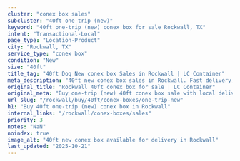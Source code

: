 ```yaml
---
cluster: "conex box sales"
subcluster: "40ft one-trip (new)"
keyword: "40ft one-trip (new) conex box for sale Rockwall, TX"
intent: "Transactional-Local"
page_type: "Location-Product"
city: "Rockwall, TX"
service_type: "conex box"
condition: "New"
size: "40ft"
title_tag: "40ft Doq New conex box Sales in Rockwall | LC Container"
meta_description: "40ft new conex box sales in Rockwall. Fast delivery, competitive pricing. Serving conex boxes area. Quote ID: GL3. Call (214) 524-4168 for your free quote today."
original_title: "Rockwall 40ft conex box for sale | LC Container"
original_meta: "Buy one-trip (new) 40ft conex box sale with local delivery in Rockwall, TX. LC Container — local Since 2003. Request a fast quote today."
url_slug: "/rockwall/buy/40ft/conex-boxes/one-trip-new"
h1: "Buy 40ft one-trip (new) conex box in Rockwall"
internal_links: "/rockwall/conex-boxes/sales"
priority: 3
notes: "NaN"
noindex: true
image_alt: "40ft new conex box available for delivery in Rockwall"
last_updated: "2025-10-21"
---
```


<!-- TODO: Add unique city/inventory copy, images, and internal links here. -->
